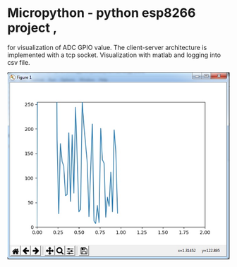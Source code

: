 # Micropython - python esp8266 project ,
for visualization of ADC GPIO value. The client-server architecture is implemented with a tcp socket. Visualization with matlab and logging into csv file.

![Screenshot](plot.jpg)
